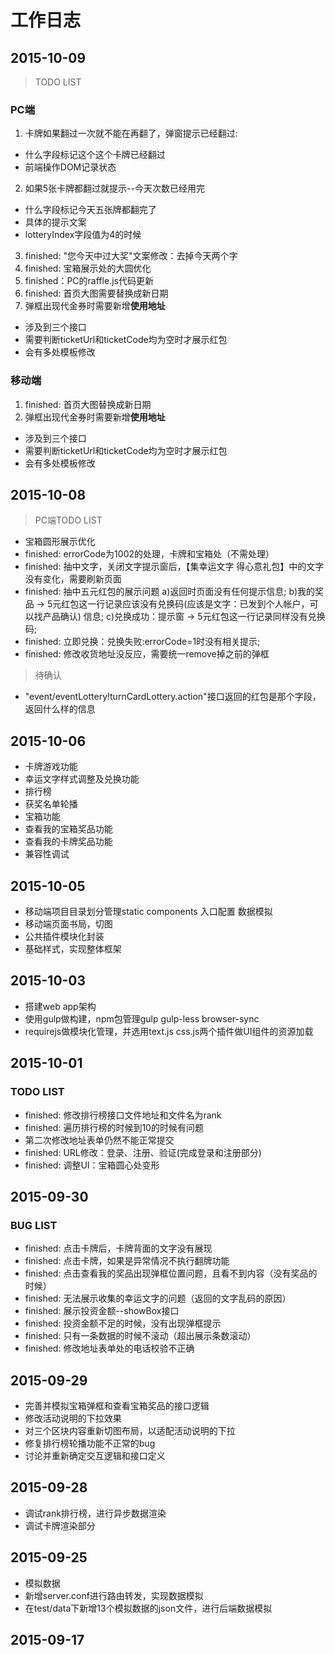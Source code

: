 # 工作日志

## 2015-10-09 

> TODO LIST

### PC端
1. 卡牌如果翻过一次就不能在再翻了，弹窗提示已经翻过:
  - 什么字段标记这个这个卡牌已经翻过
  - 前端操作DOM记录状态
2. 如果5张卡牌都翻过就提示--今天次数已经用完
  - 什么字段标记今天五张牌都翻完了
  - 具体的提示文案
  - lotteryIndex字段值为4的时候
3. finished: "您今天中过大奖"文案修改：去掉今天两个字
4. finished: 宝箱展示处的大圆优化
5. finished：PC的raffle.js代码更新
6. finished: 首页大图需要替换成新日期
7. 弹框出现代金券时需要新增**使用地址**
  - 涉及到三个接口
  - 需要判断ticketUrl和ticketCode均为空时才展示红包
  - 会有多处模板修改

### 移动端
1. finished: 首页大图替换成新日期
2. 弹框出现代金券时需要新增**使用地址**
  - 涉及到三个接口
  - 需要判断ticketUrl和ticketCode均为空时才展示红包
  - 会有多处模板修改

## 2015-10-08

> PC端TODO LIST

- 宝箱圆形展示优化
- finished: errorCode为1002的处理，卡牌和宝箱处（不需处理）
- finished: 抽中文字，关闭文字提示窗后，【集幸运文字  得心意礼包】中的文字没有变化，需要刷新页面
- finished: 抽中五元红包的展示问题
    a)返回时页面没有任何提示信息;
    b)我的奖品 -> 5元红包这一行记录应该没有兑换码(应该是文字：已发到个人帐户，可以找产品确认) 信息;
    c)兑换成功：提示窗 -> 5元红包这一行记录同样没有兑换码;
- finished: 立即兑换：兑换失败:errorCode=1时没有相关提示;
- finished: 修改收货地址没反应，需要统一remove掉之前的弹框

> 待确认

- "event/eventLottery!turnCardLottery.action"接口返回的红包是那个字段，返回什么样的信息

## 2015-10-06

- 卡牌游戏功能
- 幸运文字样式调整及兑换功能
- 排行榜
- 获奖名单轮播
- 宝箱功能
- 查看我的宝箱奖品功能
- 查看我的卡牌奖品功能
- 兼容性调试

## 2015-10-05

- 移动端项目目录划分管理static components 入口配置 数据模拟
- 移动端页面书局，切图
- 公共插件模块化封装
- 基础样式，实现整体框架

## 2015-10-03

- 搭建web app架构
- 使用gulp做构建，npm包管理gulp gulp-less browser-sync
- requirejs做模块化管理，并选用text.js css.js两个插件做UI组件的资源加载

## 2015-10-01

### TODO LIST

- finished: 修改排行榜接口文件地址和文件名为rank
- finished: 遍历排行榜的时候到10的时候有问题
- 第二次修改地址表单仍然不能正常提交
- finished: URL修改：登录、注册、验证(完成登录和注册部分)
- finished: 调整UI：宝箱圆心处变形

## 2015-09-30

### BUG LIST

- finished: 点击卡牌后，卡牌背面的文字没有展现
- finished: 点击卡牌，如果是异常情况不执行翻牌功能
- finished: 点击查看我的奖品出现弹框位置问题，且看不到内容（没有奖品的时候）
- finished: 无法展示收集的幸运文字的问题（返回的文字乱码的原因）
- finished: 展示投资金额--showBox接口
- finished: 投资金额不足的时候，没有出现弹框提示
- finished: 只有一条数据的时候不滚动（超出展示条数滚动）
- finished: 修改地址表单处的电话校验不正确

## 2015-09-29

- 完善并模拟宝箱弹框和查看宝箱奖品的接口逻辑
- 修改活动说明的下拉效果
- 对三个区块内容重新切图布局，以适配活动说明的下拉
- 修复排行榜轮播功能不正常的bug
- 讨论并重新确定交互逻辑和接口定义

## 2015-09-28

- 调试rank排行榜，进行异步数据渲染
- 调试卡牌渲染部分

## 2015-09-25

- 模拟数据
- 新增server.conf进行路由转发，实现数据模拟
- 在test/data下新增13个模拟数据的json文件，进行后端数据模拟

## 2015-09-17
